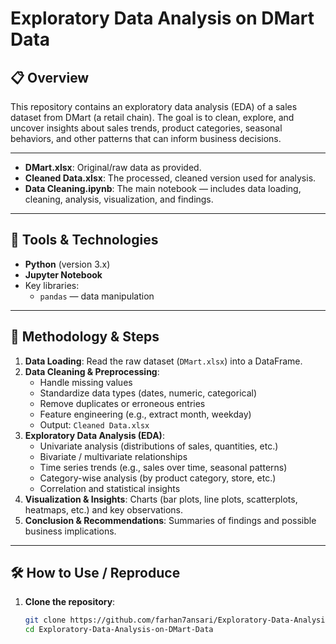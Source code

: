 # Exploratory Data Analysis on DMart Data

## 📋 Overview

This repository contains an exploratory data analysis (EDA) of a sales dataset from DMart (a retail chain). The goal is to clean, explore, and uncover insights about sales trends, product categories, seasonal behaviors, and other patterns that can inform business decisions.

---


- **DMart.xlsx**: Original/raw data as provided.
- **Cleaned Data.xlsx**: The processed, cleaned version used for analysis.
- **Data Cleaning.ipynb**: The main notebook — includes data loading, cleaning, analysis, visualization, and findings.

---

## 🧰 Tools & Technologies

- **Python** (version 3.x)
- **Jupyter Notebook**
- Key libraries:
  - `pandas` — data manipulation

---

## 🧩 Methodology & Steps

1. **Data Loading**: Read the raw dataset (`DMart.xlsx`) into a DataFrame.
2. **Data Cleaning & Preprocessing**:
   - Handle missing values  
   - Standardize data types (dates, numeric, categorical)  
   - Remove duplicates or erroneous entries  
   - Feature engineering (e.g., extract month, weekday)  
   - Output: `Cleaned Data.xlsx`
3. **Exploratory Data Analysis (EDA)**:
   - Univariate analysis (distributions of sales, quantities, etc.)  
   - Bivariate / multivariate relationships  
   - Time series trends (e.g., sales over time, seasonal patterns)  
   - Category-wise analysis (by product category, store, etc.)  
   - Correlation and statistical insights  
4. **Visualization & Insights**: Charts (bar plots, line plots, scatterplots, heatmaps, etc.) and key observations.  
5. **Conclusion & Recommendations**: Summaries of findings and possible business implications.

---

## 🛠 How to Use / Reproduce

1. **Clone the repository**:
   ```bash
   git clone https://github.com/farhan7ansari/Exploratory-Data-Analysis-on-DMart-Data.git
   cd Exploratory-Data-Analysis-on-DMart-Data
